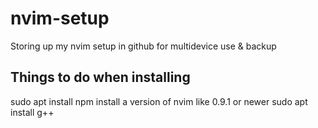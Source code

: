 # nvim-setup
Storing up my nvim setup in github for multidevice use & backup
## Things to do when installing
sudo apt install npm
install a version of nvim like 0.9.1 or newer
sudo apt install g++
